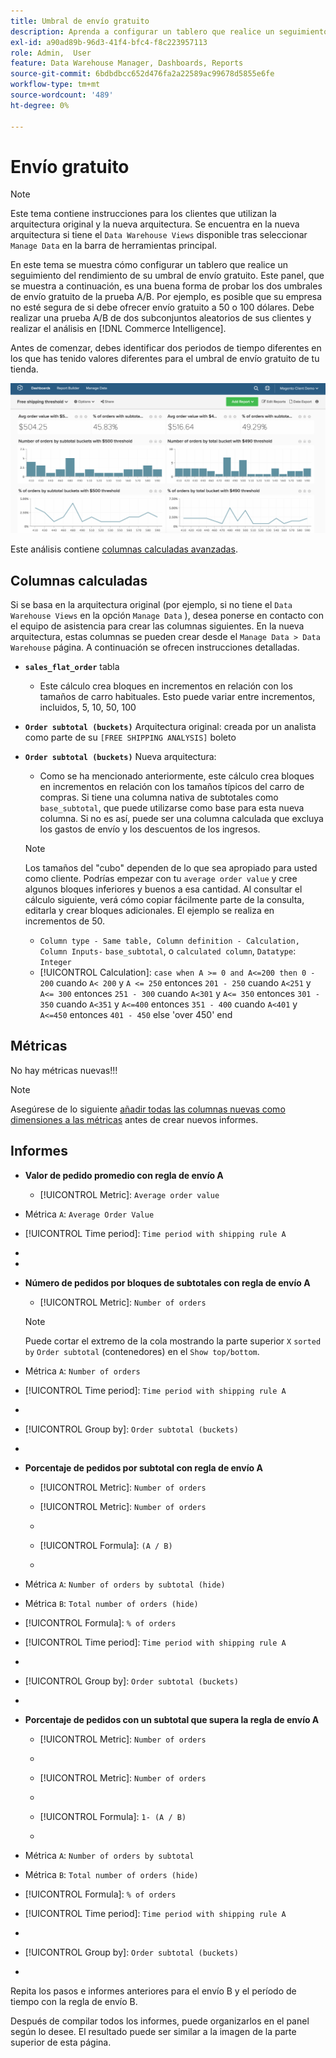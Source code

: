 ```yaml
---
title: Umbral de envío gratuito
description: Aprenda a configurar un tablero que realice un seguimiento del rendimiento de su umbral de envío gratuito.
exl-id: a90ad89b-96d3-41f4-bfc4-f8c223957113
role: Admin,  User
feature: Data Warehouse Manager, Dashboards, Reports
source-git-commit: 6bdbdbcc652d476fa2a22589ac99678d5855e6fe
workflow-type: tm+mt
source-wordcount: '489'
ht-degree: 0%

---
```


# Envío gratuito

>[!NOTE]
>
>Este tema contiene instrucciones para los clientes que utilizan la arquitectura original y la nueva arquitectura. Se encuentra en la nueva arquitectura si tiene el `Data Warehouse Views` disponible tras seleccionar `Manage Data` en la barra de herramientas principal.

En este tema se muestra cómo configurar un tablero que realice un seguimiento del rendimiento de su umbral de envío gratuito. Este panel, que se muestra a continuación, es una buena forma de probar los dos umbrales de envío gratuito de la prueba A/B. Por ejemplo, es posible que su empresa no esté segura de si debe ofrecer envío gratuito a 50 o 100 dólares. Debe realizar una prueba A/B de dos subconjuntos aleatorios de sus clientes y realizar el análisis en [!DNL Commerce Intelligence].

Antes de comenzar, debes identificar dos periodos de tiempo diferentes en los que has tenido valores diferentes para el umbral de envío gratuito de tu tienda.

![](../../assets/free_shipping_threshold.png)

Este análisis contiene [columnas calculadas avanzadas](../data-warehouse-mgr/adv-calc-columns.md).

## Columnas calculadas

Si se basa en la arquitectura original (por ejemplo, si no tiene el `Data Warehouse Views` en la opción `Manage Data` ), desea ponerse en contacto con el equipo de asistencia para crear las columnas siguientes. En la nueva arquitectura, estas columnas se pueden crear desde el `Manage Data > Data Warehouse` página. A continuación se ofrecen instrucciones detalladas.

* **`sales_flat_order`** tabla
   * Este cálculo crea bloques en incrementos en relación con los tamaños de carro habituales. Esto puede variar entre incrementos, incluidos, 5, 10, 50, 100

* **`Order subtotal (buckets)`** Arquitectura original: creada por un analista como parte de su `[FREE SHIPPING ANALYSIS]` boleto
* **`Order subtotal (buckets)`** Nueva arquitectura:
   * Como se ha mencionado anteriormente, este cálculo crea bloques en incrementos en relación con los tamaños típicos del carro de compras. Si tiene una columna nativa de subtotales como `base_subtotal`, que puede utilizarse como base para esta nueva columna. Si no es así, puede ser una columna calculada que excluya los gastos de envío y los descuentos de los ingresos.

  >[!NOTE]
  >
  >Los tamaños del &quot;cubo&quot; dependen de lo que sea apropiado para usted como cliente. Podrías empezar con tu `average order value` y cree algunos bloques inferiores y buenos a esa cantidad. Al consultar el cálculo siguiente, verá cómo copiar fácilmente parte de la consulta, editarla y crear bloques adicionales. El ejemplo se realiza en incrementos de 50.

   * `Column type - Same table, Column definition - Calculation, Column Inputs-` `base_subtotal`, o `calculated column`, `Datatype`: `Integer`
   * [!UICONTROL Calculation]: `case when A >= 0 and A<=200 then 0 - 200`
cuando `A< 200` y `A <= 250` entonces `201 - 250`
cuando `A<251` y `A<= 300` entonces `251 - 300`
cuando `A<301` y `A<= 350` entonces `301 - 350`
cuando `A<351` y `A<=400` entonces `351 - 400`
cuando `A<401` y `A<=450` entonces `401 - 450`
else &#39;over 450&#39; end


## Métricas

No hay métricas nuevas!!!

>[!NOTE]
>
>Asegúrese de lo siguiente [añadir todas las columnas nuevas como dimensiones a las métricas](../data-warehouse-mgr/manage-data-dimensions-metrics.md) antes de crear nuevos informes.

## Informes

* **Valor de pedido promedio con regla de envío A**
   * [!UICONTROL Metric]: `Average order value`

* Métrica `A`: `Average Order Value`
* [!UICONTROL Time period]: `Time period with shipping rule A`
* 
  [!UICONTROL Interval]: `None`
* 
  [!UICONTROL Chart Type]: `Scalar`

* **Número de pedidos por bloques de subtotales con regla de envío A**
   * [!UICONTROL Metric]: `Number of orders`

  >[!NOTE]
  >
  >Puede cortar el extremo de la cola mostrando la parte superior `X` `sorted by` `Order subtotal` (contenedores) en el `Show top/bottom`.

* Métrica `A`: `Number of orders`
* [!UICONTROL Time period]: `Time period with shipping rule A`
* 
  [!UICONTROL Interval]: `None`
* [!UICONTROL Group by]: `Order subtotal (buckets)`
* 
  [!UICONTROL Chart Type]: `Column`

* **Porcentaje de pedidos por subtotal con regla de envío A**
   * [!UICONTROL Metric]: `Number of orders`

   * [!UICONTROL Metric]: `Number of orders`
   * 
     [!UICONTROL Agrupar por]: `Independent`
   * [!UICONTROL Formula]: `(A / B)`
   * 
     [!UICONTROL Format]: `%`

* Métrica `A`: `Number of orders by subtotal (hide)`
* Métrica `B`: `Total number of orders (hide)`
* [!UICONTROL Formula]: `% of orders`
* [!UICONTROL Time period]: `Time period with shipping rule A`
* 
  [!UICONTROL Interval]: `None`
* [!UICONTROL Group by]: `Order subtotal (buckets)`
* 
  [!UICONTROL Chart Type]: `Line`

* **Porcentaje de pedidos con un subtotal que supera la regla de envío A**
   * [!UICONTROL Metric]: `Number of orders`
   * 
     [!UICONTROL Perspective]: `Cumulative`

   * [!UICONTROL Metric]: `Number of orders`
   * 
     [!UICONTROL Agrupar por]: `Independent`

   * [!UICONTROL Formula]: `1- (A / B)`
   * 
     [!UICONTROL Format]: `%`

* Métrica `A`: `Number of orders by subtotal`
* Métrica `B`: `Total number of orders (hide)`
* [!UICONTROL Formula]: `% of orders`
* [!UICONTROL Time period]: `Time period with shipping rule A`
* 
  [!UICONTROL Interval]: `None`
* [!UICONTROL Group by]: `Order subtotal (buckets)`
* 
  [!UICONTROL Chart Type]: `Line`


Repita los pasos e informes anteriores para el envío B y el período de tiempo con la regla de envío B.

Después de compilar todos los informes, puede organizarlos en el panel según lo desee. El resultado puede ser similar a la imagen de la parte superior de esta página.
